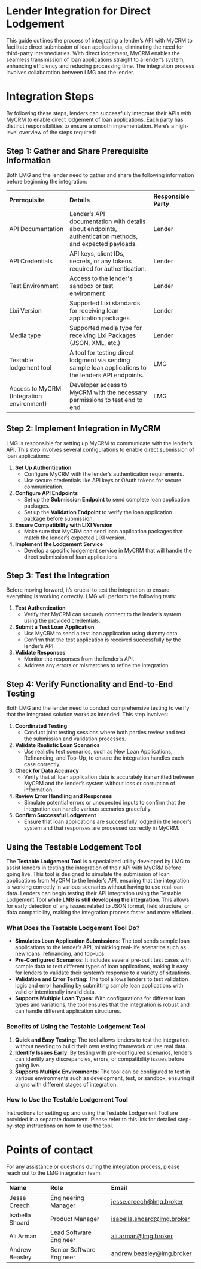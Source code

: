 # Lender Integration for Direct Lodgement

This guide outlines the process of integrating a lender’s API with MyCRM to facilitate direct submission of loan applications, eliminating the need for third-party intermediaries. With direct lodgement, MyCRM enables the seamless transmission of loan applications straight to a lender’s system, enhancing efficiency and reducing processing time. The integration process involves collaboration between LMG and the lender. 

# Integration Steps

By following these steps, lenders can successfully integrate their APIs with MyCRM to enable direct lodgement of loan applications. Each party has distinct responsibilities to ensure a smooth implementation. Here’s a high-level overview of the steps required:

## 

## 

## Step 1: Gather and Share Prerequisite Information

Both LMG and the lender need to gather and share the following information before beginning the integration:

| Prerequisite | Details | Responsible Party |
| :---- | :---- | :---- |
| API Documentation | Lender’s API documentation with details about endpoints, authentication methods, and expected payloads. | Lender |
| API Credentials | API keys, client IDs, secrets, or any tokens required for authentication. | Lender |
| Test Environment | Access to the lender's sandbox or test environment | Lender |
| Lixi Version | Supported Lixi standards for receiving loan application packages | Lender |
| Media type | Supported media type for receiving Lixi Packages (JSON, XML, etc.) | Lender |
| Testable lodgement tool | A tool for testing direct lodgment via sending sample loan applications to the lenders API endpoints. | LMG |
| Access to MyCRM (Integration environment) | Developer access to MyCRM with the necessary permissions to test end to end. | LMG |

## Step 2: Implement Integration in MyCRM 

LMG is responsible for setting up MyCRM to communicate with the lender’s API. This step involves several configurations to enable direct submission of loan applications:

1. **Set Up Authentication**  
   * Configure MyCRM with the lender’s authentication requirements.  
   * Use secure credentials like API keys or OAuth tokens for secure communication.  
2. **Configure API Endpoints**  
   * Set up the **Submission Endpoint** to send complete loan application packages.  
   * Set up the **Validation Endpoint** to verify the loan application package before submission.  
3. **Ensure Compatibility with LIXI Version**  
   * Make sure that MyCRM can send loan application packages that match the lender’s expected LIXI version.  
4. **Implement the Lodgement Service**  
   * Develop a specific lodgement service in MyCRM that will handle the direct submission of loan applications.

## Step 3: Test the Integration

Before moving forward, it’s crucial to test the integration to ensure everything is working correctly. LMG will perform the following tests:

1. **Test Authentication**  
   * Verify that MyCRM can securely connect to the lender’s system using the provided credentials.  
2. **Submit a Test Loan Application**  
   * Use MyCRM to send a test loan application using dummy data.  
   * Confirm that the test application is received successfully by the lender’s API.  
3. **Validate Responses**  
   * Monitor the responses from the lender’s API.  
   * Address any errors or mismatches to refine the integration.

## Step 4: Verify Functionality and End-to-End Testing

Both LMG and the lender need to conduct comprehensive testing to verify that the integrated solution works as intended. This step involves:

1. **Coordinated Testing**  
   * Conduct joint testing sessions where both parties review and test the submission and validation processes.  
2. **Validate Realistic Loan Scenarios**  
   * Use realistic test scenarios, such as New Loan Applications, Refinancing, and Top-Up, to ensure the integration handles each case correctly.  
3. **Check for Data Accuracy**  
   * Verify that all loan application data is accurately transmitted between MyCRM and the lender’s system without loss or corruption of information.  
4. **Review Error Handling and Responses**  
   * Simulate potential errors or unexpected inputs to confirm that the integration can handle various scenarios gracefully.  
5. **Confirm Successful Lodgement**  
   * Ensure that loan applications are successfully lodged in the lender’s system and that responses are processed correctly in MyCRM.

## Using the Testable Lodgement Tool 

The **Testable Lodgement Tool** is a specialized utility developed by LMG to assist lenders in testing the integration of their API with MyCRM before going live. This tool is designed to simulate the submission of loan applications from MyCRM to the lender’s API, ensuring that the integration is working correctly in various scenarios without having to use real loan data. Lenders can begin testing their API integration using the Testable Lodgement Tool **while LMG is still developing the integration**. This allows for early detection of any issues related to JSON format, field structure, or data compatibility, making the integration process faster and more efficient.

### What Does the Testable Lodgement Tool Do?

* **Simulates Loan Application Submissions**: The tool sends sample loan applications to the lender’s API, mimicking real-life scenarios such as new loans, refinancing, and top-ups.  
* **Pre-Configured Scenarios**: It includes several pre-built test cases with sample data to test different types of loan applications, making it easy for lenders to validate their system’s response to a variety of situations.  
* **Validation and Error Testing**: The tool allows lenders to test validation logic and error handling by submitting sample loan applications with valid or intentionally invalid data.  
* **Supports Multiple Loan Types**: With configurations for different loan types and variations, the tool ensures that the integration is robust and can handle different application structures.

### Benefits of Using the Testable Lodgement Tool

1. **Quick and Easy Testing**: The tool allows lenders to test the integration without needing to build their own testing framework or use real data.  
2. **Identify Issues Early**: By testing with pre-configured scenarios, lenders can identify any discrepancies, errors, or compatibility issues before going live.  
3. **Supports Multiple Environments**: The tool can be configured to test in various environments such as development, test, or sandbox, ensuring it aligns with different stages of integration.

### How to Use the Testable Lodgement Tool

Instructions for setting up and using the Testable Lodgement Tool are provided in a separate document. Please refer to this link for detailed step-by-step instructions on how to use the tool.



# Points of contact

For any assistance or questions during the integration process, please reach out to the LMG integration team:

| Name | Role | Email |
| :---- | :---- | :---- |
| Jesse Creech | Engineering Manager | jesse.creech@lmg.broker |
| Isabella Shoard | Product Manager | isabella.shoard@lmg.broker |
| Ali Arman | Lead Software Engineer | ali.arman@lmg.broker |
| Andrew Beasley | Senior Software Engineer | andrew.beasley@lmg.broker |

